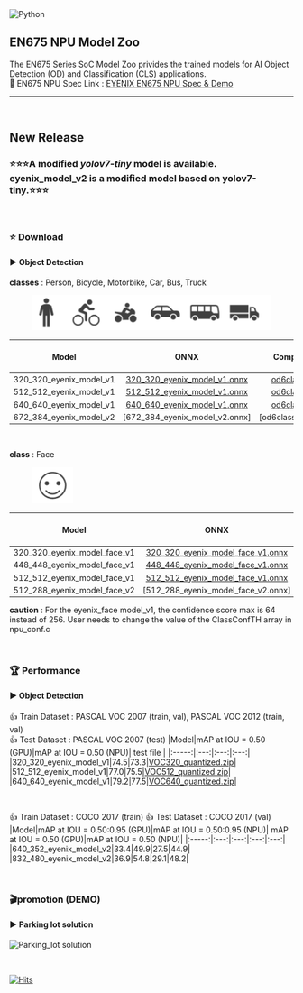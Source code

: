 
<img alt="Python" src ="https://img.shields.io/badge/python-3.8-orange"/>


## EN675 NPU Model Zoo
The EN675 Series SoC Model Zoo privides the trained models for AI Object Detection (OD) and Classification (CLS) applications.  
:rocket: EN675 NPU Spec Link : [EYENIX EN675 NPU Spec & Demo](https://resonant-duke-420.notion.site/EN675-AI-NPU-Solution-d407c17992d8447b9c98ac2bfede8cdb)
***
&#160;
## New Release
### :star::star::star:A modified *yolov7-tiny* model is available. eyenix_model_v2 is a modified model based on yolov7-tiny.:star::star::star:
&#160;
### :star: Download
#### :arrow_forward: Object Detection
**classes** : Person, Bicycle, Motorbike, Car, Bus, Truck  
<figure>
    <img src="./img/6classes_image.PNG" title="6class">    
</figure>

|Model|ONNX|Compile Results|Total DRAM Size|Inference Speed (Standard)|Inference Speed (Boost)|
|:-----:|:---:|:---:|:---:|:---:|:---:|
|320_320_eyenix_model_v1|[320_320_eyenix_model_v1.onnx](https://github.com/Eyenix/en675_model_zoo/files/9623478/320_320_eyenix_model_v1.zip)|[od6class_320.bin](https://github.com/Eyenix/en675_model_zoo/files/9623476/od6class_320.zip)|11MB|26ms|13ms|
|512_512_eyenix_model_v1|[512_512_eyenix_model_v1.onnx](https://github.com/Eyenix/en675_model_zoo/files/9466030/512_512_eyenix_model_v1.zip)|[od6class_512.bin](https://github.com/Eyenix/en675_model_zoo/files/9466035/od6class_512.zip)|18MB|37ms|20ms|
|640_640_eyenix_model_v1|[640_640_eyenix_model_v1.onnx](https://github.com/Eyenix/en675_model_zoo/files/9485742/640_640_eyenix_model_v1.zip)|[od6class_640.bin](https://github.com/Eyenix/en675_model_zoo/files/9485743/od6class_640.zip)|25MB|54ms|29ms|
|672_384_eyenix_model_v2|[672_384_eyenix_model_v2.onnx]|[od6class_672_384.bin]|22MB|63ms|28ms|

&#160;

**class** : Face  
<figure>
    <img src="./img/face_image.PNG" title="face">    
</figure>

|Model|ONNX|Compile Results|Total DRAM Size|Inference Speed (Standard)|Inference Speed (Boost)|
|:-----:|:---:|:---:|:---:|:---:|:---:|
|320_320_eyenix_model_face_v1|[320_320_eyenix_model_face_v1.onnx](https://github.com/Eyenix/en675_model_zoo/files/9925051/320_320_eyenix_model_face_v1.zip)|[face_320.bin](https://github.com/Eyenix/en675_model_zoo/files/9925058/face_320.zip)|12MB|22ms|11ms|
|448_448_eyenix_model_face_v1|[448_448_eyenix_model_face_v1.onnx](https://github.com/Eyenix/en675_model_zoo/files/9925055/448_448_eyenix_model_face_v1.zip)|[face_448.bin](https://github.com/Eyenix/en675_model_zoo/files/9925059/face_448.zip)|23MB|50ms|20ms|
|512_512_eyenix_model_face_v1|[512_512_eyenix_model_face_v1.onnx](https://github.com/Eyenix/en675_model_zoo/files/9925056/512_512_eyenix_model_face_v1.zip)|[face_512.bin](https://github.com/Eyenix/en675_model_zoo/files/9925060/face_512.zip)|31MB|68ms|28ms|  
|512_288_eyenix_model_face_v2|[512_288_eyenix_model_face_v2.onnx]|[face_512_288.bin]|31MB|38ms|17ms|

**caution** : For the eyenix_face model_v1, the confidence score max is 64 instead of 256. User needs to change the value of the ClassConfTH array in npu_conf.c


&#160;

### :trophy: Performance
#### :arrow_forward: Object Detection
:+1: Train Dataset : PASCAL VOC 2007 (train, val), PASCAL VOC 2012 (train, val)  
:+1: Test Dataset : PASCAL VOC 2007 (test)
|Model|mAP at IOU = 0.50 (GPU)|mAP at IOU = 0.50 (NPU)| test file |
|:-----:|:---:|:---:|:---:|
|320_320_eyenix_model_v1|74.5|73.3|[VOC320_quantized.zip](https://github.com/Eyenix/en675_model_zoo/files/9669475/VOC320_quantized.zip)|
|512_512_eyenix_model_v1|77.0|75.5|[VOC512_quantized.zip](https://github.com/Eyenix/en675_model_zoo/files/9642077/VOC512_quantized.zip)|
|640_640_eyenix_model_v1|79.2|77.5|[VOC640_quantized.zip](https://github.com/Eyenix/en675_model_zoo/files/9642078/VOC640_quantized.zip)|

&#160;

:+1: Train Dataset : COCO 2017 (train) 
:+1: Test Dataset : COCO 2017 (val)
|Model|mAP at IOU = 0.50:0.95 (GPU)|mAP at IOU = 0.50:0.95 (NPU)| mAP at IOU = 0.50 (GPU)|mAP at IOU = 0.50 (NPU)|
|:-----:|:---:|:---:|:---:|:---:|
|640_352_eyenix_model_v2|33.4|49.9|27.5|44.9|
|832_480_eyenix_model_v2|36.9|54.8|29.1|48.2|

&#160;

### :clapper:promotion (DEMO)
#### :arrow_forward: Parking lot solution
![Parking_lot solution](https://user-images.githubusercontent.com/66294848/188069884-3441a15f-2a91-477a-b8d1-6337c931c25d.gif)

&#160;


[![Hits](https://hits.seeyoufarm.com/api/count/incr/badge.svg?url=https%3A%2F%2Fgithub.com%2FEyenix%2Fen675_model_zoo&count_bg=%2379C83D&title_bg=%23555555&icon=pytorch.svg&icon_color=%23E7E7E7&title=hits&edge_flat=false)](https://hits.seeyoufarm.com)
